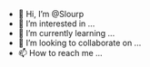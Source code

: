 - 👋 Hi, I’m @Slourp
- 👀 I’m interested in ...
- 🌱 I’m currently learning ...
- 💞️ I’m looking to collaborate on ...
- 📫 How to reach me ...

<!---
Slourp/Slourp is a ✨ special ✨ repository because its `README.md` (this file) appears on your GitHub profile.
You can click the Preview link to take a look at your changes.
--->
